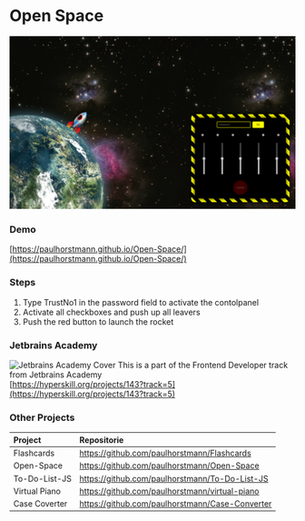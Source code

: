 # Open Space
![Screenshot](https://github.com/paulhorstmann/Open-Space/blob/master/screenshot.png?raw=true)
### Demo
[https://paulhorstmann.github.io/Open-Space/](https://paulhorstmann.github.io/Open-Space/)

### Steps
1. Type TrustNo1 in the password field to activate the contolpanel
2. Activate all checkboxes and push up all leavers
3. Push the red button to launch the rocket

### Jetbrains Academy
![Jetbrains Academy Cover](https://hyperskill.org/projects/143/cover.png)
This is a part of the Frontend Developer track from Jetbrains Academy <br>
[https://hyperskill.org/projects/143?track=5](https://hyperskill.org/projects/143?track=5)
### Other Projects 
| Project       | Repositorie                                     |
| :------------ | :---------------------------------------------- |
| Flashcards    | https://github.com/paulhorstmann/Flashcards     |
| Open-Space    | https://github.com/paulhorstmann/Open-Space     |
| To-Do-List-JS | https://github.com/paulhorstmann/To-Do-List-JS  |
| Virtual Piano | https://github.com/paulhorstmann/virtual-piano  |
| Case Coverter | https://github.com/paulhorstmann/Case-Converter |